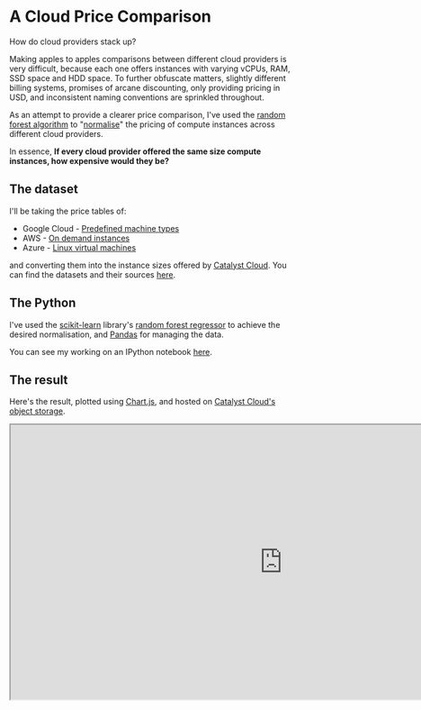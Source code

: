 # A Cloud Price Comparison
How do cloud providers stack up?

Making apples to apples comparisons between different cloud providers is very difficult, because each one offers instances with varying vCPUs, RAM, SSD space and HDD space. To further obfuscate matters, slightly different billing systems, promises of arcane discounting, only providing pricing in USD, and inconsistent naming conventions are sprinkled throughout.

As an attempt to provide a clearer price comparison, I've used the [random forest algorithm](https://en.wikipedia.org/wiki/Random_forest) to "[normalise](https://en.wikipedia.org/wiki/Normalization_(statistics))" the pricing of compute instances across different cloud providers.

In essence, **If every cloud provider offered the same size compute instances, how expensive would they be?**

## The dataset
I'll be taking the price tables of:

* Google Cloud - [Predefined machine types](https://cloud.google.com/compute/pricing#predefined_machine_types)
* AWS - [On demand instances](https://aws.amazon.com/ec2/pricing/on-demand/)
* Azure - [Linux virtual machines](https://azure.microsoft.com/en-us/pricing/details/virtual-machines/linux/)

and converting them into the instance sizes offered by [Catalyst Cloud](https://www.catalyst.net.nz/catalyst-cloud/prices). You can find the datasets and their sources [here](https://github.com/catalyst-cloud/catalystcloud-price-comparison/raw/master/dataset/Cloud%20price%20comparison.ods).

## The Python
I've used the [scikit-learn](http://scikit-learn.org/stable/) library's [random forest regressor](http://scikit-learn.org/stable/modules/ensemble.html#forest) to achieve the desired normalisation, and [Pandas](http://pandas.pydata.org/) for managing the data.

You can see my working on an IPython notebook [here](https://nbviewer.jupyter.org/github/catalyst-cloud/cloud-price-comparison/blob/master/cloud_price_comparison.ipynb).

## The result
Here's the result, plotted using [Chart.js](http://www.chartjs.org/), and hosted on [Catalyst Cloud's object storage](http://docs.catalystcloud.io/object-storage.html#static-websites-hosted-in-object-storage).

<iframe src="https://object-storage.nz-por-1.catalystcloud.io/v1/AUTH_8ccc3286887e49cb9a40f023eba693b4/catalyst-cloud-price-comp/" width="965px" height="488px"></iframe>
